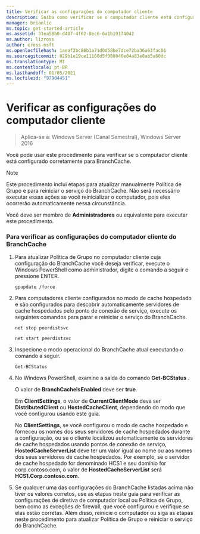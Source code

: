 ```yaml
---
title: Verificar as configurações do computador cliente
description: Saiba como verificar se o computador cliente está configurado corretamente para BranchCache.
manager: brianlic
ms.topic: get-started-article
ms.assetid: 31ea58b0-d407-4f62-8ec6-6a1b19174042
ms.author: lizross
author: eross-msft
ms.openlocfilehash: 1aeaf2bc86b1a71d0d58be7dce72ba36a63fac01
ms.sourcegitcommit: 029b1e19ce11160d5f988046e04a83e8ab5a60dc
ms.translationtype: MT
ms.contentlocale: pt-BR
ms.lasthandoff: 01/05/2021
ms.locfileid: "97904451"
---
```

# <a name="verify-client-computer-settings"></a>Verificar as configurações do computador cliente

>Aplica-se a: Windows Server (Canal Semestral), Windows Server 2016

Você pode usar este procedimento para verificar se o computador cliente está configurado corretamente para BranchCache.

> [!NOTE]
> Este procedimento inclui etapas para atualizar manualmente Política de Grupo e para reiniciar o serviço do BranchCache. Não será necessário executar essas ações se você reinicializar o computador, pois eles ocorrerão automaticamente nessa circunstância.

Você deve ser membro de **Administradores** ou equivalente para executar este procedimento.

### <a name="to-verify-branchcache-client-computer-settings"></a>Para verificar as configurações do computador cliente do BranchCache

1.  Para atualizar Política de Grupo no computador cliente cuja configuração do BranchCache você deseja verificar, execute o Windows PowerShell como administrador, digite o comando a seguir e pressione ENTER.

    `gpupdate /force`

2.  Para computadores cliente configurados no modo de cache hospedado e são configurados para descobrir automaticamente servidores de cache hospedados pelo ponto de conexão de serviço, execute os seguintes comandos para parar e reiniciar o serviço do BranchCache.

    `net stop peerdistsvc`

    `net start peerdistsvc`

3.  Inspecione o modo operacional do BranchCache atual executando o comando a seguir.

    `Get-BCStatus`

4.  No Windows PowerShell, examine a saída do comando **Get-BCStatus** .

    O valor de **BranchCacheIsEnabled** deve ser **true**.

    Em **ClientSettings**, o valor de **CurrentClientMode** deve ser **DistributedClient** ou **HostedCacheClient**, dependendo do modo que você configurou usando este guia.

    No **ClientSettings**, se você configurou o modo de cache hospedado e forneceu os nomes dos seus servidores de cache hospedados durante a configuração, ou se o cliente localizou automaticamente os servidores de cache hospedados usando pontos de conexão de serviço, **HostedCacheServerList** deve ter um valor igual ao nome ou aos nomes dos seus servidores de cache hospedados. Por exemplo, se o servidor de cache hospedado for denominado HCS1 e seu domínio for corp.contoso.com, o valor de **HostedCacheServerList** será **HCS1.Corp.contoso.com**.

5.  Se qualquer uma das configurações do BranchCache listadas acima não tiver os valores corretos, use as etapas neste guia para verificar as configurações de diretiva de computador local ou Política de Grupo, bem como as exceções de firewall, que você configurou e verifique se elas estão corretas. Além disso, reinicie o computador ou siga as etapas neste procedimento para atualizar Política de Grupo e reiniciar o serviço do BranchCache.



